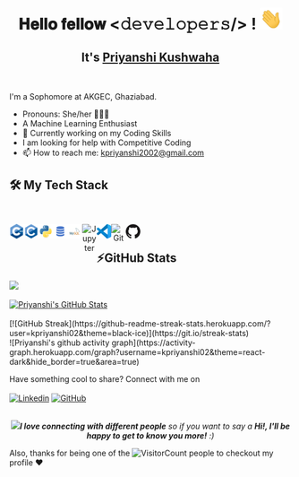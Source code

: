 <div align="center">
<h1>𝐇𝐞𝐥𝐥𝐨 𝐟𝐞𝐥𝐥𝐨𝐰 <𝚍𝚎𝚟𝚎𝚕𝚘𝚙𝚎𝚛𝚜/> ! <img src="https://raw.githubusercontent.com/ABSphreak/ABSphreak/master/gifs/Hi.gif" width="40px" /></h1>
<h2 align="center"> It's <a  href="https://www.linkedin.com/in/priyanshi-kushwaha-59a659219//"> Priyanshi Kushwaha</a></h2>
<br>
</div>


I'm a Sophomore at AKGEC, Ghaziabad.

 -   Pronouns: She/her 🙋🏻‍♀️
 -   A Machine Learning Enthusiast
 - 🔭 Currently working on my Coding Skills
 -   I am looking for help with Competitive Coding
 - 📫 How to reach me: kpriyanshi2002@gmail.com


## 🛠 My Tech Stack
<br>
<p align="center">
<img align="left" alt="Cpp" width="26px" src="https://raw.githubusercontent.com/devicons/devicon/master/icons/cplusplus/cplusplus-original.svg" />
<img align="left" alt="C" width="26px" src="https://raw.githubusercontent.com/devicons/devicon/master/icons/c/c-original.svg" />
<img align="left" alt="Python" width="26px" src="https://raw.githubusercontent.com/devicons/devicon/master/icons/python/python-original.svg" />
<img align="left" alt="SQL" width="26px" src="https://raw.githubusercontent.com/github/explore/80688e429a7d4ef2fca1e82350fe8e3517d3494d/topics/sql/sql.png" />
<img align="left" alt="MySQL" width="26px" src="https://raw.githubusercontent.com/github/explore/80688e429a7d4ef2fca1e82350fe8e3517d3494d/topics/mysql/mysql.png" />
<img align="left" alt="Jupyter" width="26px" src="https://cdn.svgporn.com/logos/jupyter.svg" />
<img align="left" alt="VS Code" width="26px" src="https://raw.githubusercontent.com/github/explore/80688e429a7d4ef2fca1e82350fe8e3517d3494d/topics/visual-studio-code/visual-studio-code.png" />
<img align="left" alt="Git" width="26px" src="https://www.vectorlogo.zone/logos/git-scm/git-scm-icon.svg" />
<img align="left" alt="GitHub" width="26px" src="https://raw.githubusercontent.com/github/explore/78df643247d429f6cc873026c0622819ad797942/topics/github/github.png" />
<br>
</p>


##  ⚡️GitHub Stats
<a href="https://github.com/kpriyanshi02">
  <img align="center" src="https://github-readme-stats.vercel.app/api/top-langs/?username=kpriyanshi02&theme=onedark%22" />
</a>
<br><br>
<a href="https://github.com/kpriyanshi02">
   <img align="center" src="https://github-readme-stats.vercel.app/api/?username=kpriyanshi02&theme=onedark&count_private=true" alt="Priyanshi's GitHub Stats" />
</a>
<br><br>
[![GitHub Streak](https://github-readme-streak-stats.herokuapp.com/?user=kpriyanshi02&theme=black-ice)](https://git.io/streak-stats)
<br />
![Priyanshi's github activity graph](https://activity-graph.herokuapp.com/graph?username=kpriyanshi02&theme=react-dark&hide_border=true&area=true)
<br>


Have something cool to share? Connect with me on \
\
[![Linkedin](https://img.shields.io/badge/-LinkedIn-222222?style=flat-square&logo=Linkedin&logoColor=white&link=https://www.linkedin.com/in/priyanshi-kushwaha-59a659219/)](https://www.linkedin.com/in/priyanshi-kushwaha-59a659219/)
[![GitHub](https://img.shields.io/badge/-GitHub-222222?style=flat-square&logo=GitHub&logoColor=white&link=https://www.github.com/kpriyanshi02/)](https://www.github.com/kpriyanshi02/)


<div align = "center">
<br>
<img src="https://media.giphy.com/media/LnQjpWaON8nhr21vNW/giphy.gif" width="60" /><em><b>I love connecting with different people</b> so if you want to say a <b>Hi!, I'll be happy to get to know you more!</b> :)</em>
</div>



Also, thanks for being one of the ![VisitorCount](https://profile-counter.glitch.me/kpriyanshi02/count.svg) people to checkout my profile :heart:
